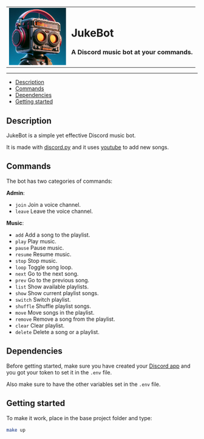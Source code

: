 <div align="center">
  <table>
    <tr>
      <td>
        <img src="./jukebot.jpeg" width="150">
      </td>
      <td>
        <div align="left">
          <h1>JukeBot</h1>
          <h3>A Discord music bot at your commands.</h3>
        </div>
      </td>
    </tr>
  </table>
</div>

---

- [Description](#description)
- [Commands](#commands)
- [Dependencies](#dependencies)
- [Getting started](#getting-started)


## Description
JukeBot is a simple yet effective Discord music bot.

It is made with [discord.py](https://discordpy.readthedocs.io/en/stable/) and it uses [youtube](https://pypi.org/project/pytubefix/) to add new songs.

## Commands

The bot has two categories of commands:

**Admin**:
- `join`    Join a voice channel.
- `leave`   Leave the voice channel.

**Music**:
- `add`     Add a song to the playlist.
- `play`    Play music.
- `pause`   Pause music.
- `resume`  Resume music.
- `stop`    Stop music.
- `loop`    Toggle song loop.
- `next`    Go to the next song.
- `prev`    Go to the previous song.
- `list`    Show available playlists.
- `show`    Show current playlist songs.
- `switch`  Switch playlist.
- `shuffle` Shuffle playlist songs.
- `move`    Move songs in the playlist.
- `remove`  Remove a song from the playlist.
- `clear`   Clear playlist.
- `delete`  Delete a song or a playlist.

## Dependencies

Before getting started, make sure you have created your [Discord app](https://discord.com/developers/docs/quick-start/getting-started#step-1-creating-an-app) and you got your token to set it in the `.env` file.

Also make sure to have the other variables set in the `.env` file.

## Getting started

To make it work, place in the base project folder and type:

```sh
make up
```
